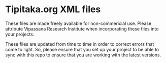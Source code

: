 # Tipitaka.org XML files

These files are made freely available for non-commericial use. Please attribute Vipassana Research Institute when incorporating these files into your projects.

These files are updated from time to time in order to correct errors that come to light. So, please ensure that you set up your project to be able to sync with this repo to ensure that you are working with the latest versions.
